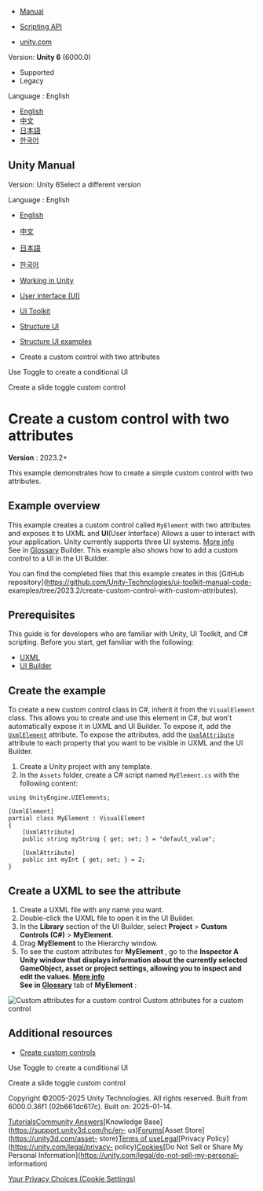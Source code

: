 [](https://docs.unity3d.com)

  * [Manual](../Manual/index.html)
  * [Scripting API](../ScriptReference/index.html)

  * [unity.com](https://unity.com/)

Version: **Unity 6** (6000.0)

  * Supported
  * Legacy

Language : English

  * [English](/Manual/UIB-structuring-ui-custom-elements.html)
  * [中文](/cn/current/Manual/UIB-structuring-ui-custom-elements.html)
  * [日本語](/ja/current/Manual/UIB-structuring-ui-custom-elements.html)
  * [한국어](/kr/current/Manual/UIB-structuring-ui-custom-elements.html)

[](https://docs.unity3d.com)

## Unity Manual

Version: Unity 6Select a different version

Language : English

  * [English](/Manual/UIB-structuring-ui-custom-elements.html)
  * [中文](/cn/current/Manual/UIB-structuring-ui-custom-elements.html)
  * [日本語](/ja/current/Manual/UIB-structuring-ui-custom-elements.html)
  * [한국어](/kr/current/Manual/UIB-structuring-ui-custom-elements.html)

  * [Working in Unity](working-in-unity.html)
  * [User interface (UI)](UIToolkits.html)
  * [UI Toolkit](UIElements.html)
  * [Structure UI](UIE-structure-ui.html)
  * [Structure UI examples](UIE-uxml-examples.html)
  * Create a custom control with two attributes

[](UIE-create-a-conditional-ui.html)

Use Toggle to create a conditional UI

[](UIE-slide-toggle.html)

Create a slide toggle custom control

# Create a custom control with two attributes

**Version** : 2023.2+

This example demonstrates how to create a simple custom control with two
attributes.

## Example overview

This example creates a custom control called `MyElement` with two attributes
and exposes it to UXML and **UI**(User Interface) Allows a user to interact
with your application. Unity currently supports three UI systems. [More
info](UI-system-compare.html)  
See in [Glossary](Glossary.html#UI) Builder. This example also shows how to
add a custom control to a UI in the UI Builder.

You can find the completed files that this example creates in this [GitHub
repository](https://github.com/Unity-Technologies/ui-toolkit-manual-code-
examples/tree/2023.2/create-custom-control-with-custom-attributes).

## Prerequisites

This guide is for developers who are familiar with Unity, UI Toolkit, and C#
scripting. Before you start, get familiar with the following:

  * [UXML](UIE-UXML.html)
  * [UI Builder](UIBuilder.html)

## Create the example

To create a new custom control class in C#, inherit it from the
`VisualElement` class. This allows you to create and use this element in C#,
but won’t automatically expose it in UXML and UI Builder. To expose it, add
the [`UxmlElement`](../ScriptReference/UIElements.UxmlElementAttribute.html)
attribute. To expose the attributes, add the
[`UxmlAttribute`](../ScriptReference/UIElements.UxmlAttributeAttribute.html)
attribute to each property that you want to be visible in UXML and the UI
Builder.

  1. Create a Unity project with any template.
  2. In the `Assets` folder, create a C# script named `MyElement.cs` with the following content:

    
    
    using UnityEngine.UIElements;
    
    [UxmlElement]
    partial class MyElement : VisualElement
    {
        [UxmlAttribute]
        public string myString { get; set; } = "default_value";
    
        [UxmlAttribute]
        public int myInt { get; set; } = 2;
    }
    

## Create a UXML to see the attribute

  1. Create a UXML file with any name you want.
  2. Double-click the UXML file to open it in the UI Builder.
  3. In the **Library** section of the UI Builder, select **Project** > **Custom Controls (C#)** > **MyElement**.
  4. Drag **MyElement** to the Hierarchy window.
  5. To see the custom attributes for **MyElement** , go to the ****Inspector** A Unity window that displays information about the currently selected GameObject, asset or project settings, allowing you to inspect and edit the values. [More info](UsingTheInspector.html)  
See in [Glossary](Glossary.html#Inspector)** tab of **MyElement** :

![Custom attributes for a custom
control](../uploads/Main/UIBuilder/CustomElementAttributes.png) Custom
attributes for a custom control

## Additional resources

  * [Create custom controls](UIE-create-custom-controls.html)

[](UIE-create-a-conditional-ui.html)

Use Toggle to create a conditional UI

[](UIE-slide-toggle.html)

Create a slide toggle custom control

Copyright ©2005-2025 Unity Technologies. All rights reserved. Built from
6000.0.36f1 (02b661dc617c). Built on: 2025-01-14.

[Tutorials](https://learn.unity.com/)[Community
Answers](https://answers.unity3d.com)[Knowledge
Base](https://support.unity3d.com/hc/en-
us)[Forums](https://forum.unity3d.com)[Asset Store](https://unity3d.com/asset-
store)[Terms of
use](https://docs.unity3d.com/Manual/TermsOfUse.html)[Legal](https://unity.com/legal)[Privacy
Policy](https://unity.com/legal/privacy-
policy)[Cookies](https://unity.com/legal/cookie-policy)[Do Not Sell or Share
My Personal Information](https://unity.com/legal/do-not-sell-my-personal-
information)

[Your Privacy Choices (Cookie Settings)](javascript:void\(0\);)


